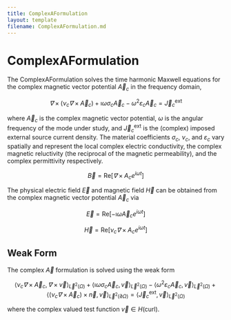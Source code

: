 ```yaml
---
title: ComplexAFormulation
layout: template
filename: ComplexAFormulation.md
---
```

# ComplexAFormulation

The ComplexAFormulation solves the time harmonic Maxwell equations for the complex magnetic vector potential $\vec A_c$ in the frequency domain,

$$
\vec ∇× \left(ν_c \vec ∇× \vec A_c\right) + \imath ω σ_c \vec A_c - ω^2 ε_c \vec A_c = \vec J_c^\text{ext}
$$

where $\vec A_c$ is the complex magnetic vector potential, $\omega$ is the angular frequency of the mode under study, and $\vec J_c^\text{ext}$ is the (complex) imposed external source current density. The material coefficients $σ_c$, $ν_c$, and $ε_c$ vary spatially and represent the local complex electric conductivity, the complex magnetic reluctivity (the reciprocal of the magnetic permeability), and the complex permittivity respectively.

$$
\vec B = \text{Re}\left[\vec ∇× A_c e^{i \omega t}\right]
$$

The physical electric field $\vec E$ and magnetic field $\vec H$ can be obtained from the complex magnetic vector potential $\vec A_c$ via 

$$
\vec E = \text{Re}\left[-\imath ω\vec A_c e^{i \omega t}\right]
$$ 

$$
\vec H = \text{Re}\left[ν_c \vec ∇× A_c e^{i \omega t}\right]
$$


## Weak Form
The complex $\vec A$ formulation is solved using the weak form

$$
\langle ν_c \vec ∇ × \vec A_c, \vec ∇× \vec v \rangle_{\vec L^2(\Omega)} + \langle \imath ω σ_c \vec A_c, \vec v \rangle_{\vec L^2(\Omega)} - \langle ω^2 ε_c \vec A_c, \vec v \rangle_{\vec L^2(\Omega)} + \left\langle \left( ν_c \vec ∇ × \vec A_c \right) × \vec n, \vec v\right\rangle_{\vec L^2(\partial \Omega)} = \langle \vec J_c^\mathrm{ext}, \vec v \rangle_{\vec L^2(\Omega)}
$$

where the complex valued test function $\vec v ∈ H(\mathrm{curl})$.
